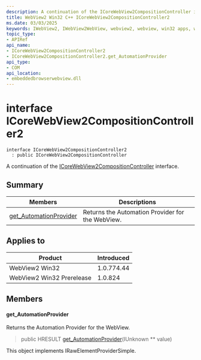 ```yaml
---
description: A continuation of the ICoreWebView2CompositionController interface.
title: WebView2 Win32 C++ ICoreWebView2CompositionController2
ms.date: 03/03/2025
keywords: IWebView2, IWebView2WebView, webview2, webview, win32 apps, win32, edge, ICoreWebView2, ICoreWebView2Controller, browser control, edge html, ICoreWebView2CompositionController2
topic_type: 
- APIRef
api_name:
- ICoreWebView2CompositionController2
- ICoreWebView2CompositionController2.get_AutomationProvider
api_type:
- COM
api_location:
- embeddedbrowserwebview.dll
---
```


# interface ICoreWebView2CompositionController2

```
interface ICoreWebView2CompositionController2
  : public ICoreWebView2CompositionController
```

A continuation of the [ICoreWebView2CompositionController](icorewebview2compositioncontroller.md#icorewebview2compositioncontroller) interface.

## Summary

 Members                        | Descriptions
--------------------------------|---------------------------------------------
[get_AutomationProvider](#get_automationprovider) | Returns the Automation Provider for the WebView.

## Applies to

Product                         | Introduced
--------------------------------|---------------------------------------------
WebView2 Win32            |    1.0.774.44
WebView2 Win32 Prerelease |    1.0.824

## Members

#### get_AutomationProvider

Returns the Automation Provider for the WebView.

> public HRESULT [get_AutomationProvider](#get_automationprovider)(IUnknown ** value)

This object implements IRawElementProviderSimple.

